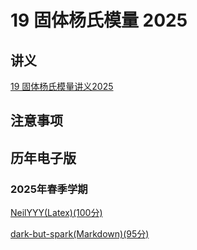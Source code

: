 # 19 固体杨氏模量 2025

## 讲义

[19 固体杨氏模量讲义2025](./19.pdf)

## 注意事项


## 历年电子版




### 2025年春季学期


[NeilYYY(Latex)(100分)](https://github.com/NeilYYYY/PHY104B_SUSTech_Experiments_of_Fundamental_Physics/tree/main/6_%E5%9B%BA%E4%BD%93%E6%9D%A8%E6%B0%8F%E6%A8%A1%E9%87%8F%E7%9A%84%E6%B5%8B%E9%87%8F_100%E5%88%86)


[dark-but-spark(Markdown)(95分)](https://dark-but-spark.github.io/2025/04/01/PHY104B/19/)